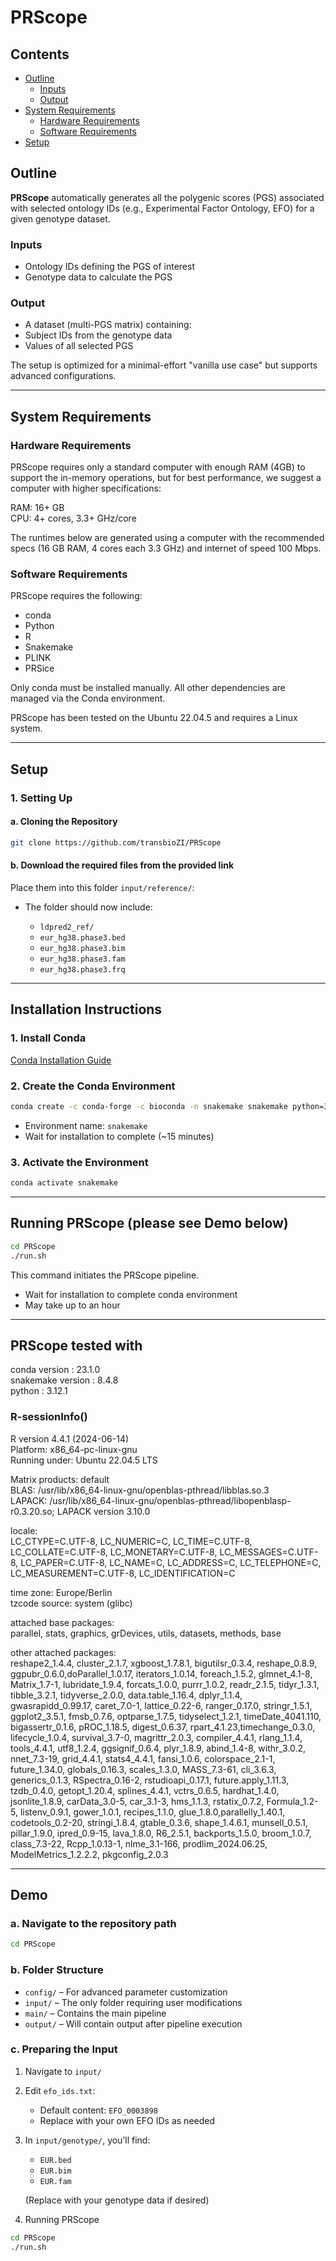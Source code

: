 # PRScope

## Contents

- [Outline](#Outline)
  - [Inputs](#Inputs)
  - [Output](#Output)
- [System Requirements](#System-Requirements)
  - [Hardware Requirements](#Hardware-Requirements)
  - [Software Requirements](#Software-Requirements)
- [Setup](#Setup) 

## Outline

**PRScope** automatically generates all the polygenic scores (PGS) associated with selected ontology IDs (e.g., Experimental Factor Ontology, EFO) for a given genotype dataset.

### Inputs

- Ontology IDs defining the PGS of interest
- Genotype data to calculate the PGS

### Output

  - A dataset (multi-PGS matrix) containing:
  - Subject IDs from the genotype data
  - Values of all selected PGS

The setup is optimized for a minimal-effort "vanilla use case" but supports advanced configurations.

---

## System Requirements

### Hardware Requirements

PRScope requires only a standard computer with enough RAM (4GB) to support the in-memory operations, but for best performance, we suggest a computer with higher specifications:

RAM: 16+ GB <br>
CPU: 4+ cores, 3.3+ GHz/core

The runtimes below are generated using a computer with the recommended specs (16 GB RAM, 4 cores each 3.3 GHz) and internet of speed 100 Mbps.

### Software Requirements

PRScope requires the following:

- conda
- Python
- R
- Snakemake
- PLINK
- PRSice

Only conda must be installed manually. All other dependencies are managed via the Conda environment.

PRScope has been tested on the Ubuntu 22.04.5 and requires a Linux system.

---

## Setup

### 1. Setting Up

#### a. Cloning the Repository
```bash
git clone https://github.com/transbioZI/PRScope
```
#### b. Download the required files from the provided link

Place them into this folder `input/reference/`:

- The folder should now include:

   - `ldpred2_ref/`
   - `eur_hg38.phase3.bed`
   - `eur_hg38.phase3.bim`
   - `eur_hg38.phase3.fam`
   - `eur_hg38.phase3.frq`

---

## Installation Instructions

### 1. Install Conda

[Conda Installation Guide](https://docs.conda.io/projects/conda/en/latest/user-guide/install/index.html)

### 2. Create the Conda Environment

```bash
conda create -c conda-forge -c bioconda -n snakemake snakemake python=3.12.1
```
- Environment name: `snakemake`
- Wait for installation to complete (~15 minutes)

### 3. Activate the Environment

```bash
conda activate snakemake
```

---

## Running PRScope (please see Demo below)

```bash
cd PRScope
./run.sh
```

This command initiates the PRScope pipeline.

- Wait for installation to complete conda environment
- May take up to an hour

---

## PRScope tested with

conda version : 23.1.0     <br>
snakemake version : 8.4.8       <br>
python : 3.12.1               <br>

### R-sessionInfo()

R version 4.4.1 (2024-06-14)    <br>
Platform: x86_64-pc-linux-gnu     <br>
Running under: Ubuntu 22.04.5 LTS

Matrix products: default   <br>
BLAS:   /usr/lib/x86_64-linux-gnu/openblas-pthread/libblas.so.3   <br>
LAPACK: /usr/lib/x86_64-linux-gnu/openblas-pthread/libopenblasp-r0.3.20.so; LAPACK version 3.10.0

locale: <br>LC_CTYPE=C.UTF-8, LC_NUMERIC=C, LC_TIME=C.UTF-8, LC_COLLATE=C.UTF-8, LC_MONETARY=C.UTF-8, LC_MESSAGES=C.UTF-8, LC_PAPER=C.UTF-8, LC_NAME=C, LC_ADDRESS=C, LC_TELEPHONE=C, LC_MEASUREMENT=C.UTF-8, LC_IDENTIFICATION=C

time zone: Europe/Berlin   <br>
tzcode source: system (glibc)

attached base packages:      <br>
parallel, stats, graphics, grDevices, utils, datasets, methods, base

other attached packages:     <br>
reshape2_1.4.4, cluster_2.1.7, xgboost_1.7.8.1, bigutilsr_0.3.4, reshape_0.8.9, ggpubr_0.6.0,doParallel_1.0.17, iterators_1.0.14, foreach_1.5.2, glmnet_4.1-8, Matrix_1.7-1, lubridate_1.9.4, forcats_1.0.0, purrr_1.0.2, readr_2.1.5, tidyr_1.3.1, tibble_3.2.1, tidyverse_2.0.0, data.table_1.16.4, dplyr_1.1.4, gwasrapidd_0.99.17, caret_7.0-1, lattice_0.22-6, ranger_0.17.0, stringr_1.5.1, ggplot2_3.5.1, fmsb_0.7.6, optparse_1.7.5, tidyselect_1.2.1, timeDate_4041.110, bigassertr_0.1.6, pROC_1.18.5, digest_0.6.37, rpart_4.1.23,timechange_0.3.0, lifecycle_1.0.4, survival_3.7-0, magrittr_2.0.3, compiler_4.4.1, rlang_1.1.4, tools_4.4.1, utf8_1.2.4, ggsignif_0.6.4, plyr_1.8.9, abind_1.4-8, withr_3.0.2, nnet_7.3-19, grid_4.4.1, stats4_4.4.1, fansi_1.0.6, colorspace_2.1-1, future_1.34.0, globals_0.16.3, scales_1.3.0, MASS_7.3-61, cli_3.6.3, generics_0.1.3, RSpectra_0.16-2, rstudioapi_0.17.1, future.apply_1.11.3, tzdb_0.4.0, getopt_1.20.4, splines_4.4.1, vctrs_0.6.5, hardhat_1.4.0, jsonlite_1.8.9, carData_3.0-5, car_3.1-3, hms_1.1.3, rstatix_0.7.2, Formula_1.2-5, listenv_0.9.1, gower_1.0.1, recipes_1.1.0, glue_1.8.0,parallelly_1.40.1, codetools_0.2-20, stringi_1.8.4, gtable_0.3.6, shape_1.4.6.1, munsell_0.5.1, pillar_1.9.0, ipred_0.9-15, lava_1.8.0, R6_2.5.1, backports_1.5.0, broom_1.0.7, class_7.3-22, Rcpp_1.0.13-1, nlme_3.1-166, prodlim_2024.06.25, ModelMetrics_1.2.2.2, pkgconfig_2.0.3

---

## Demo

### a. Navigate to the repository path

```bash
cd PRScope
```

### b. Folder Structure

- `config/` – For advanced parameter customization
- `input/` – The only folder requiring user modifications
- `main/` – Contains the main pipeline
- `output/` – Will contain output after pipeline execution

### c. Preparing the Input

1. Navigate to `input/`
2. Edit `efo_ids.txt`:
   - Default content: `EFO_0003898`
   - Replace with your own EFO IDs as needed

3. In `input/genotype/`, you’ll find:

   - `EUR.bed`
   - `EUR.bim`
   - `EUR.fam`

   (Replace with your genotype data if desired)

4. Running PRScope

```bash
cd PRScope
./run.sh
```
